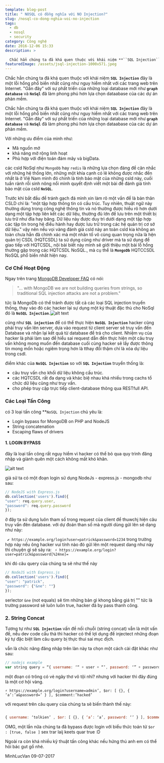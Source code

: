 ```yaml
---
template: blog-post
title: " NOSQL có đồng nghĩa với NO Injection?"
slug: /nosql-co-dong-nghia-voi-no-injection
tags:
  - db
  - nosql
  - security
category: Công nghệ
date: 2016-12-06 15:33
description: >
  
  Chắc hẳn chúng ta đã khá quen thuộc với khái niệm **``SQL Injection``** đây là một lỗi hổng phổ biến nhất cũng như nguy hiểm nhất với các trang web trên Internet. "Gần đây" với sự phất triển của những loại database mới như **``graph database``** và **``NoSql``**  đã làm phong phú hơn lựa chọn dataabase của các dự án phàn mềm.
featuredImage: /assets/jsql-injection-1000x571.jpeg
---
```

Chắc hẳn chúng ta đã khá quen thuộc với khái niệm **``SQL Injection``** đây là một lỗi hổng phổ biến nhất cũng như nguy hiểm nhất với các trang web trên Internet. "Gần đây" với sự phất triển của những loại database mới như **``graph database``** và **``NoSql``**  đã làm phong phú hơn lựa chọn dataabase của các dự án phàn mềm.

<!--more-->

Chắc hẳn chúng ta đã khá quen thuộc với khái niệm **``SQL Injection``** đây là một lỗi hổng phổ biến nhất cũng như nguy hiểm nhất với các trang web trên Internet. "Gần đây" với sự phất triển của những loại database mới như **``graph database``** và **``NoSql``**  đã làm phong phú hơn lựa chọn dataabase của các dự án phàn mềm.

Với những ưu điểm của mình như:

- Mã nguồn mở
- khả năng mở rộng linh hoạt
- Phù hợp với điện toán đám mây và bigData.

các  csld NoSql như ``MongoDb`` hay ``redis`` là những lựa chọn đáng để cân nhắc với những hệ thống lớn, những một khía cạnh có lẽ không được nhắc đến nhất là ở Việ Nam mình đó chính là tính bảo mật của những csld này, cuối tuần rảnh rỗi sinh nông nổi mình quyết định viết một bài để đánh giá tính bảo mật của csld **``NoSQL``**.

Trước khi bắt đầu để tránh gạch đá mình xin làm rõ một vắn để là bản thân CSLD chỉ là:  "một tập hợp thông tin có cấu trúc. Tuy nhiên, thuật ngữ này thường dùng trong công nghệ thông tin và nó thường được hiểu rõ hơn dưới dạng một tập hợp liên kết các dữ liệu, thường đủ lớn để lưu trên một thiết bị lưu trữ như đĩa hay băng. Dữ liệu này được duy trì dưới dạng một tập hợp các tập tin trong hệ điều hành hay được lưu trữ trong các hệ quản trị cơ sở dữ liệu." vậy nên nếu vọi vàng đánh giá csld này an toàn csld kia không an toàn chưa hẳn đã chính xác mà một nhân tố vô cùng quan trọng nữa là hện quản trị CSDL (HQTCSDL)  ta sử dụng cũng như driver mà ta sử dụng để giao tiếp với HQTCSDL, nội bài biết này mình sẽ giới thiệu một bài lỗ hổng thường gặp trong các HQTCSDL  NoSQL., mà cụ thể là **``MongoDb``** HQTCCSDL NoSQL phổ biến nhất hiện nay.

### Cơ Chế Hoạt Động

Ngay trên trang [MongoDB Developer FAQ](https://www.mongodb.com/blog/post/securing-mongodb-part-4-environmental-control-and-database-management) có nói: 


> "... with MongoDB we are not building queries from strings, so traditional SQL injection attacks are not a problem."

tức là MongoDb có thể tránh được tất cả các loại SQL injection truyển thống, thay vào đó các hacker lại sự dụng một ký thuật đặc thù cho NoSql đó là **``NoSQL Injection``**.![alt text](https://s3-ap-southeast-1.amazonaws.com/kipalog.com/8wv4as2wkw_Untitled.png)

cũng như **``SQL injection``** để có thể thực hiện **``NoSQL Injection``** hacker cũng phải truy vấn lên server, dựa vào request từ client server sẽ truy vấn đến Database và nhận lại kết quả từ database để trả cho client. Nhiệm vụ của hacker là phải làm sao để hiểu sai request dẫn đến thực hiện một câu truy vấn không mong muốn đến database cuối cùng  hacker sẽ lấy được thông tin mong mốn hoặc ngiêm trọng hơn là tthay đổi thậm chí là xóa  dự liệu trong csdl.


điểm khác của **``NoSQL Injection``** so với **``SQL Injection``** truyển thống là: 

- câu truy vấn cho khối dữ liệu không cấu trúc.
- các HQTCSDL rất đa dạng và khác biệ nhau khá nhiều trong cachs tổ chức dữ liệu cũng như truy vấn.
-  cho phép truy cập trực tiếp client-database thông qua RESTfull API.

### Các Loại Tấn Công

có 3 loại tấn công **``NoSQL Injection`` chủ yêu là:

- Login bypass for MongoDB on PHP and NodeJS
- String concatenation
- Escaping flaws of drivers

#### 1.  LOGIN BYPASS

đây là loại tấn công rất nguy hiểm vì hacker có thể bỏ qua quy trình đăng nhập và giành quên một cách không mất khó khăn.

![alt text](https://s3-ap-southeast-1.amazonaws.com/kipalog.com/oweob0dteu_Bypass-Login-sql-injection.png)

giả sử ta có một đoạn login sử dụng NodeJs - express.js - mongodb  như sau:

```javascript 
// NodeJS with Express.js
db.collection('users').find({
"user": req.query.user,
"password": req.query.password
});
```

ở đây ta sử dụng luôn tham số trong request của client để thuwchj hiện câu truy vấn đên database. với dự đoán than số mà người dùng gửi lên sẽ dạng như này:

`` ✔ https://example.org/login?user=patrick&password=1234``
trong trường hợp này nếu ông hacker vui tính nào đó gửi lên một request dang như này thì chuyện gì sẽ sảy ra:
``	⚡ https://example.org/login?user=patrick&password[%24ne]= ``

khi đó câu query của chúng ta sẽ như thế này

```javascript
// NodeJS with Express.js
db.collection('users').find({
"user": "patrick",
"password": {"&ne": ""}
});
```

serlector ``&ne`` (not equals) sẽ tìm những bản gì khong bằng giá trị "" tức là trường password sẽ luôn luôn true, hacker đã by pass thanh công.

### 2. String Concat

Tương tự như **``SQL Injection``** vấn đề nối chuỗi (string concat) vẫn là một vấn đề, nếu dev code cẩu thả thì hacker có thể lợi dụng để injectect những đoạn ký tự đặc biệt làm câu query bị thực thui sai mục địch.

vẫn là chức năng đăng nhập trên làn này ta chọn một cách cài đặt khác như sau:

```javascript
// nodejs example
var string query = “{ username: ‘“ + user + “’, password: ‘” + password + “’ }”

```
một đoạn có trông có vẻ ngây thơ vô tội nhỉ? nhưng với hacker thì đây đúng là một cơ hội vàng. 

``⚡ https://example.org/login?username=admin’, $or: [ {}, { ‘a’:’a&password=’ } ], $comment:’hacked’``

với request trên câu query của chúng ta sẽ biến thành thế này:

```javascript

{ username: ‘tolkien’ , $or: [ {}, { ‘a’: ‘a’, password: ‘’ } ], $comment: ‘hacked’ }

```

OMG, một lần nữa chúng ta đã bypass được login với biểu thức toán tử ``$or : [true, false ]`` sex trar laij keets quar true :D

Ngoài ra còn khá nhiều kỹ thuật tấn công khác nếu hứng thú anh em có thể hỏi bác gut gồ nhé.

MinhLucVan 09-07-2017